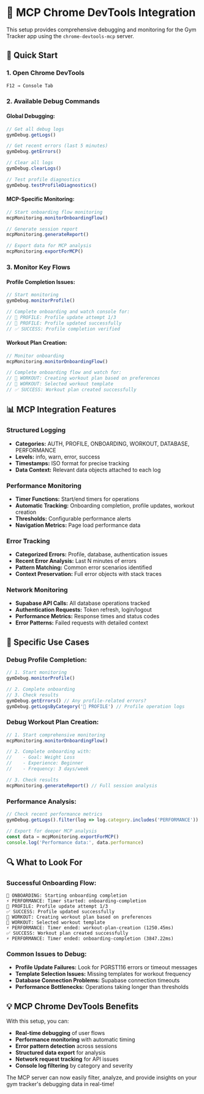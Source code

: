 # 🔧 MCP Chrome DevTools Integration

This setup provides comprehensive debugging and monitoring for the Gym Tracker app using the `chrome-devtools-mcp` server.

## 🚀 Quick Start

### 1. **Open Chrome DevTools**
```bash
F12 → Console Tab
```

### 2. **Available Debug Commands**

#### **Global Debugging:**
```javascript
// Get all debug logs
gymDebug.getLogs()

// Get recent errors (last 5 minutes)
gymDebug.getErrors()

// Clear all logs
gymDebug.clearLogs()

// Test profile diagnostics
gymDebug.testProfileDiagnostics()
```

#### **MCP-Specific Monitoring:**
```javascript
// Start onboarding flow monitoring
mcpMonitoring.monitorOnboardingFlow()

// Generate session report
mcpMonitoring.generateReport()

// Export data for MCP analysis
mcpMonitoring.exportForMCP()
```

### 3. **Monitor Key Flows**

#### **Profile Completion Issues:**
```javascript
// Start monitoring
gymDebug.monitorProfile()

// Complete onboarding and watch console for:
// 👤 PROFILE: Profile update attempt 1/3
// 👤 PROFILE: Profile updated successfully
// ✅ SUCCESS: Profile completion verified
```

#### **Workout Plan Creation:**
```javascript
// Monitor onboarding
mcpMonitoring.monitorOnboardingFlow()

// Complete onboarding flow and watch for:
// 💪 WORKOUT: Creating workout plan based on preferences  
// 💪 WORKOUT: Selected workout template
// ✅ SUCCESS: Workout plan created successfully
```

## 📊 **MCP Integration Features**

### **Structured Logging**
- **Categories:** AUTH, PROFILE, ONBOARDING, WORKOUT, DATABASE, PERFORMANCE
- **Levels:** info, warn, error, success
- **Timestamps:** ISO format for precise tracking
- **Data Context:** Relevant data objects attached to each log

### **Performance Monitoring**
- **Timer Functions:** Start/end timers for operations
- **Automatic Tracking:** Onboarding completion, profile updates, workout creation
- **Thresholds:** Configurable performance alerts
- **Navigation Metrics:** Page load performance data

### **Error Tracking**
- **Categorized Errors:** Profile, database, authentication issues
- **Recent Error Analysis:** Last N minutes of errors
- **Pattern Matching:** Common error scenarios identified
- **Context Preservation:** Full error objects with stack traces

### **Network Monitoring**
- **Supabase API Calls:** All database operations tracked
- **Authentication Requests:** Token refresh, login/logout
- **Performance Metrics:** Response times and status codes
- **Error Patterns:** Failed requests with detailed context

## 🎯 **Specific Use Cases**

### **Debug Profile Completion:**
```javascript
// 1. Start monitoring
gymDebug.monitorProfile()

// 2. Complete onboarding
// 3. Check results
gymDebug.getErrors() // Any profile-related errors?
gymDebug.getLogsByCategory('👤 PROFILE') // Profile operation logs
```

### **Debug Workout Plan Creation:**
```javascript
// 1. Start comprehensive monitoring  
mcpMonitoring.monitorOnboardingFlow()

// 2. Complete onboarding with:
//    - Goal: Weight Loss
//    - Experience: Beginner  
//    - Frequency: 3 days/week

// 3. Check results
mcpMonitoring.generateReport() // Full session analysis
```

### **Performance Analysis:**
```javascript
// Check recent performance metrics
gymDebug.getLogs().filter(log => log.category.includes('PERFORMANCE'))

// Export for deeper MCP analysis
const data = mcpMonitoring.exportForMCP()
console.log('Performance data:', data.performance)
```

## 🔍 **What to Look For**

### **Successful Onboarding Flow:**
```
🚀 ONBOARDING: Starting onboarding completion
⚡ PERFORMANCE: Timer started: onboarding-completion
👤 PROFILE: Profile update attempt 1/3
✅ SUCCESS: Profile updated successfully  
💪 WORKOUT: Creating workout plan based on preferences
💪 WORKOUT: Selected workout template
⚡ PERFORMANCE: Timer ended: workout-plan-creation (1250.45ms)
✅ SUCCESS: Workout plan created successfully
⚡ PERFORMANCE: Timer ended: onboarding-completion (3847.22ms)
```

### **Common Issues to Debug:**
- **Profile Update Failures:** Look for PGRST116 errors or timeout messages
- **Template Selection Issues:** Missing templates for workout frequency
- **Database Connection Problems:** Supabase connection timeouts
- **Performance Bottlenecks:** Operations taking longer than thresholds

## 💡 **MCP Chrome DevTools Benefits**

With this setup, you can:
- **Real-time debugging** of user flows
- **Performance monitoring** with automatic timing
- **Error pattern detection** across sessions
- **Structured data export** for analysis
- **Network request tracking** for API issues
- **Console log filtering** by category and severity

The MCP server can now easily filter, analyze, and provide insights on your gym tracker's debugging data in real-time!